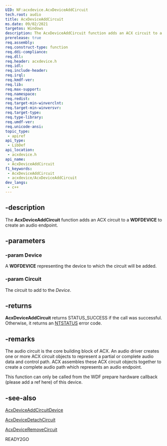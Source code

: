 ```yaml
---
UID: NF:acxdevice.AcxDeviceAddCircuit
tech.root: audio
title: AcxDeviceAddCircuit
ms.date: 09/02/2021
targetos: Windows
description: The AcxDeviceAddCircuit function adds an ACX circuit to a WDFDEVICE to create an audio endpoint.
prerelease: true
req.assembly: 
req.construct-type: function
req.ddi-compliance: 
req.dll: 
req.header: acxdevice.h
req.idl: 
req.include-header: 
req.irql: 
req.kmdf-ver: 
req.lib: 
req.max-support: 
req.namespace: 
req.redist: 
req.target-min-winverclnt: 
req.target-min-winversvr: 
req.target-type: 
req.type-library: 
req.umdf-ver: 
req.unicode-ansi: 
topic_type:
 - apiref
api_type:
 - LibDef
api_location:
 - acxdevice.h
api_name:
 - AcxDeviceAddCircuit
f1_keywords:
 - AcxDeviceAddCircuit
 - acxdevice/AcxDeviceAddCircuit
dev_langs:
 - c++
---
```


## -description

The **AcxDeviceAddCircuit** function adds an ACX circuit to a **WDFDEVICE** to create an audio endpoint.

## -parameters

### -param Device

A **WDFDEVICE** representing the device to which the circuit will be added.

### -param Circuit

The circuit to add to the *Device*.

## -returns

**AcxDeviceAddCircuit** returns STATUS_SUCCESS if the call was successful. Otherwise, it returns an [NTSTATUS](/windows-hardware/drivers/kernel/using-ntstatus-values) error code.

## -remarks

The audio circuit is the core building block of ACX. An audio driver creates one or more ACX circuit objects to represent a partial or complete audio data and control path. ACX assembles these ACX circuit objects together to create a complete audio path which represents an audio endpoint.

This function can only be called from the WDF prepare hardware callback (please add a ref here) of this device.

## -see-also

[AcxDeviceAddCircuitDevice](nf-acxdevice-acxdeviceaddcircuitdevice.md)

[AcxDeviceDetachCircuit](nf-acxdevice-acxdevicedetachcircuit.md)

[AcxDeviceRemoveCircuit](nf-acxdevice-acxdeviceremovecircuit.md)

READY2GO